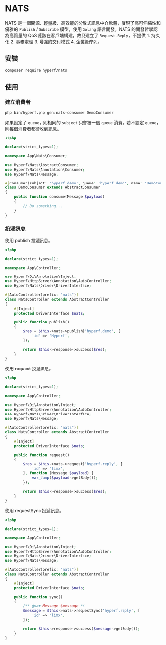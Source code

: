 # NATS

NATS 是一個開源、輕量級、高效能的分散式訊息中介軟體，實現了高可伸縮性和優雅的 `Publish` / `Subscribe` 模型，使用 `Golang` 語言開發。NATS 的開發哲學認為高質量的 QoS 應該在客戶端構建，故只建立了 `Request-Reply`，不提供 1. 持久化 2. 事務處理 3. 增強的交付模式 4. 企業級佇列。

## 安裝

```bash
composer require hyperf/nats
```

## 使用

### 建立消費者

```
php bin/hyperf.php gen:nats-consumer DemoConsumer
```

如果設定了 `queue`，則相同的 `subject` 只會被一個 `queue` 消費。若不設定 `queue`，則每個消費者都會收到訊息。

```php
<?php

declare(strict_types=1);

namespace App\Nats\Consumer;

use Hyperf\Nats\AbstractConsumer;
use Hyperf\Nats\Annotation\Consumer;
use Hyperf\Nats\Message;

#[Consumer(subject: 'hyperf.demo', queue: 'hyperf.demo', name: 'DemoConsumer', nums: 1)]
class DemoConsumer extends AbstractConsumer
{
    public function consume(Message $payload)
    {
        // Do something...
    }
}
```

### 投遞訊息

使用 publish 投遞訊息。

```php
<?php

declare(strict_types=1);

namespace App\Controller;

use Hyperf\Di\Annotation\Inject;
use Hyperf\HttpServer\Annotation\AutoController;
use Hyperf\Nats\Driver\DriverInterface;

#[AutoController(prefix: "nats")]
class NatsController extends AbstractController
{
    #[Inject]
    protected DriverInterface $nats;

    public function publish()
    {
        $res = $this->nats->publish('hyperf.demo', [
            'id' => 'Hyperf',
        ]);

        return $this->response->success($res);
    }
}

```

使用 request 投遞訊息。

```php
<?php

declare(strict_types=1);

namespace App\Controller;

use Hyperf\Di\Annotation\Inject;
use Hyperf\HttpServer\Annotation\AutoController;
use Hyperf\Nats\Driver\DriverInterface;
use Hyperf\Nats\Message;

#[AutoController(prefix: "nats")]
class NatsController extends AbstractController
{
    #[Inject]
    protected DriverInterface $nats;

    public function request()
    {
        $res = $this->nats->request('hyperf.reply', [
            'id' => 'limx',
        ], function (Message $payload) {
            var_dump($payload->getBody());
        });

        return $this->response->success($res);
    }
}

```

使用 requestSync 投遞訊息。

```php
<?php

declare(strict_types=1);

namespace App\Controller;

use Hyperf\Di\Annotation\Inject;
use Hyperf\HttpServer\Annotation\AutoController;
use Hyperf\Nats\Driver\DriverInterface;
use Hyperf\Nats\Message;

#[AutoController(prefix: "nats")]
class NatsController extends AbstractController
{
    #[Inject]
    protected DriverInterface $nats;

    public function sync()
    {
        /** @var Message $message */
        $message = $this->nats->requestSync('hyperf.reply', [
            'id' => 'limx',
        ]);

        return $this->response->success($message->getBody());
    }
}

```
